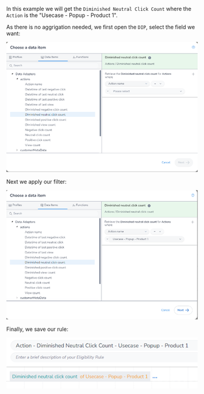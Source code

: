 In this example we will get the `Diminished Neutral Click Count` where the `Action` is the "Usecase - Popup - Product 1".

As there is no aggrigation needed, we first open the `DIP`, select the field we want:

![alt text](image_1.png)

Next we apply our filter:

![alt text](image_2.png)

Finally, we save our rule:

![alt text](image_3.png)